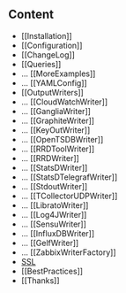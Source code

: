 ## Content

* [[Installation]]
* [[Configuration]]
* [[ChangeLog]]
* [[Queries]]
* ... [[MoreExamples]]
* ... [[YAMLConfig]]
* [[OutputWriters]]
* ... [[CloudWatchWriter]]
* ... [[GangliaWriter]]
* ... [[GraphiteWriter]]
* ... [[KeyOutWriter]]
* ... [[OpenTSDBWriter]]
* ... [[RRDToolWriter]]
* ... [[RRDWriter]]
* ... [[StatsDWriter]]
* ... [[StatsDTelegrafWriter]]
* ... [[StdoutWriter]]
* ... [[TCollectorUDPWriter]]
* ... [[LibratoWriter]]
* ... [[Log4JWriter]]
* ... [[SensuWriter]]
* ... [[InfluxDBWriter]]
* ... [[GelfWriter]]
* ... [[ZabbixWriterFactory]]
* [SSL](https://github.com/jmxtrans/jmxtrans/wiki/JMXRMI-over-SSL)
* [[BestPractices]]
* [[Thanks]]
